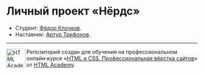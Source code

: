 # Личный проект «Нёрдс»

- Студент: [Фёдор Клочков](https://up.htmlacademy.ru/htmlcss/31/user/845199).
- Наставник: [Артур Трифонов](https://htmlacademy.ru/profile/wrgraff).

---

<a href="https://htmlacademy.ru/intensive/htmlcss"><img align="left" width="50" height="50" alt="HTML Academy" src="https://up.htmlacademy.ru/static/img/intensive/htmlcss/logo-for-github-2.png"></a>

Репозиторий создан для обучения на профессиональном онлайн‑курсе «[HTML и CSS. Профессиональная вёрстка сайтов](https://htmlacademy.ru/intensive/htmlcss)» от [HTML Academy](https://htmlacademy.ru).
